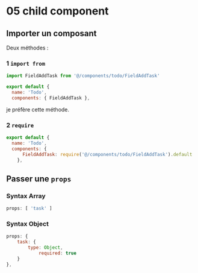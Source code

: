 # 05 child component

## Importer un composant

Deux méthodes :

### 1 `import from`

```js
import FieldAddTask from '@/components/todo/FieldAddTask'

export default {
  name: 'Todo',
  components: { FieldAddTask },
```

je préfère cette méthode.

### 2 `require`

```js
export default {
  name: 'Todo',
  components: { 
      FieldAddTask: require('@/components/todo/FieldAddTask').default 
    },
```



## Passer une `props`

### Syntax Array

```js
props: [ 'task' ]
```



### Syntax Object

```js
props: {
    task: {
        type: Object,
            required: true
    }
},
```


